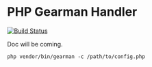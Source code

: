 PHP Gearman Handler
===================

[![Build Status](https://travis-ci.org/gavroche/php-gearman-handler.png)](https://travis-ci.org/gavroche/php-gearman-handler)

Doc will be coming.

```shell
php vendor/bin/gearman -c /path/to/config.php
```